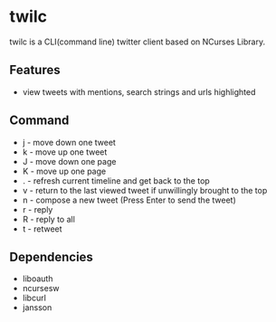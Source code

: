 twilc
=====
twilc is a CLI(command line) twitter client based on NCurses Library.

Features
--------
* view tweets with mentions, search strings and urls highlighted

Command
-------
* j - move down one tweet
* k - move up one tweet
* J - move down one page
* K - move up one page
* . - refresh current timeline and get back to the top
* v - return to the last viewed tweet if unwillingly brought to the top
* n - compose a new tweet (Press Enter to send the tweet)
* r - reply
* R - reply to all
* t - retweet

Dependencies
------------
* liboauth
* ncursesw
* libcurl
* jansson

